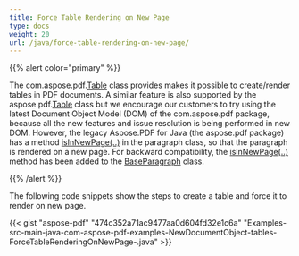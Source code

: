 ```yaml
---
title: Force Table Rendering on New Page
type: docs
weight: 20
url: /java/force-table-rendering-on-new-page/
---
```


{{% alert color="primary" %}} 

The com.aspose.pdf.[Table](https://apireference.aspose.com/java/pdf/com.aspose.pdf/Table) class provides makes it possible to create/render tables in PDF documents. A similar feature is also supported by the aspose.pdf.[Table](https://apireference.aspose.com/java/pdf/com.aspose.pdf/Table) class but we encourage our customers to try using the latest Document Object Model (DOM) of the com.aspose.pdf package, because all the new features and issue resolution is being performed in new DOM. However, the legacy Aspose.PDF for Java (the aspose.pdf package) has a method [isInNewPage(..)](https://apireference.aspose.com/java/pdf/com.aspose.pdf/BaseParagraph#isInNewPage--) in the paragraph class, so that the paragraph is rendered on a new page. For backward compatibility, the [isInNewPage(..)](https://apireference.aspose.com/java/pdf/com.aspose.pdf/BaseParagraph#isInNewPage--) method has been added to the [BaseParagraph](https://apireference.aspose.com/java/pdf/com.aspose.pdf/BaseParagraph) class.

{{% /alert %}} 

The following code snippets show the steps to create a table and force it to render on new page.

{{< gist "aspose-pdf" "474c352a71ac9477aa0d604fd32e1c6a" "Examples-src-main-java-com-aspose-pdf-examples-NewDocumentObject-tables-ForceTableRenderingOnNewPage-.java" >}}



